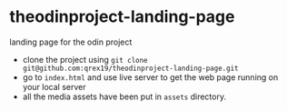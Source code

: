 # theodinproject-landing-page
landing page for the odin project

- clone the project using `git clone git@github.com:qrex19/theodinproject-landing-page.git`
- go to `index.html` and use live server to get the web page running on your local server
- all the media assets have been put in `assets` directory.